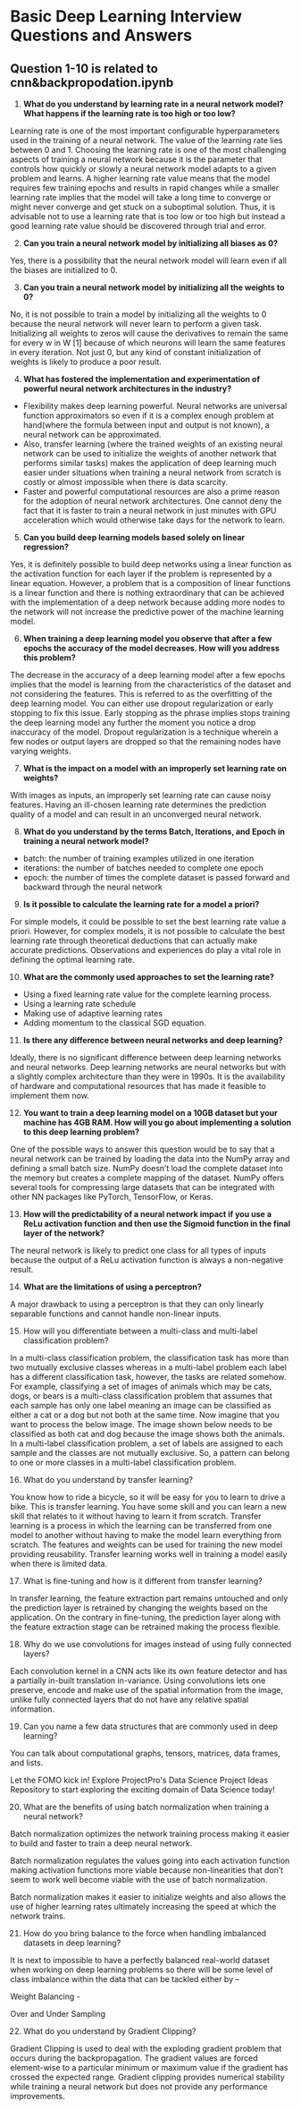 # Basic Deep Learning Interview Questions and Answers

## Question 1-10 is related to cnn&backpropodation.ipynb

1. **What do you understand by learning rate in a neural network model? What happens if the learning rate is too high or too low?**

Learning rate is one of the most important configurable hyperparameters used in the training of a neural network. The value of the learning rate lies between 0 and 1. Choosing the learning rate is one of the most challenging aspects of training a neural network because it is the parameter that controls how quickly or slowly a neural network model adapts to a given problem and learns. A higher learning rate value means that the model requires few training epochs and results in rapid changes while a smaller learning rate implies that the model will take a long time to converge or might never converge and get stuck on a suboptimal solution. Thus, it is advisable not to use a learning rate that is too low or too high but instead a good learning rate value should be discovered through trial and error.

2. **Can you train a neural network model by initializing all biases as 0?**

Yes, there is a possibility that the neural network model will learn even if all the biases are initialized to 0.

3. **Can you train a neural network model by initializing all the weights to 0?**

No, it is not possible to train a model by initializing all the weights to 0 because the neural network will never learn to perform a given task. Initializing all weights to zeros will cause the derivatives to remain the same for every w in W [1] because of which neurons will learn the same features in every iteration. Not just 0, but any kind of constant initialization of weights is likely to produce a poor result.

4. **What has fostered the implementation and experimentation of powerful neural network architectures in the industry?**

- Flexibility makes deep learning powerful. Neural networks are universal function approximators so even if it is a complex enough problem at hand(where the formula between input and output is not known), a neural network can be approximated. 
- Also, transfer learning (where the trained weights of an existing neural network can be used to initialize the weights of another network that performs similar tasks) makes the application of deep learning much easier under situations when training a neural network from scratch is costly or almost impossible when there is data scarcity.
- Faster and powerful computational resources are also a prime reason for the adoption of neural network architectures. One cannot deny the fact that it is faster to train a neural network in just minutes with GPU acceleration which would otherwise take days for the network to learn.

5. **Can you build deep learning models based solely on linear regression?**

Yes, it is definitely possible to build deep networks using a linear function as the activation function for each layer if the problem is represented by a linear equation. However,   a problem that is a composition of linear functions is a linear function and there is nothing extraordinary that can be achieved with the implementation of a deep network because adding more nodes to the network will not increase the predictive power of the machine learning model.

6. **When training a deep learning model you observe that after a few epochs the accuracy of the model decreases. How will you address this problem?**

The decrease in the accuracy of a deep learning model after a few epochs implies that the model is learning from the characteristics of the dataset and not considering the features. This is referred to as the overfitting of the deep learning model. You can either use dropout regularization or early stopping to fix this issue. Early stopping as the phrase implies stops training the deep learning model any further the moment you notice a drop inaccuracy of the model. Dropout regularization is a technique wherein a few nodes or output layers are dropped so that the remaining nodes have varying weights.

7. **What is the impact on a model with an improperly set learning rate on weights?**

With images as inputs, an improperly set learning rate can cause noisy features. Having an ill-chosen learning rate determines the prediction quality of a model and can result in an unconverged neural network.

8. **What do you understand by the terms Batch, Iterations, and Epoch in training a neural network model?**
- batch: the number of training examples utilized in one iteration
- iterations: the number of batches needed to complete one epoch
- epoch: the number of times the complete dataset is passed forward and backward through the neural network

9. **Is it possible to calculate the learning rate for a model a priori?**

For simple models, it could be possible to set the best learning rate value a priori. However, for complex models, it is not possible to calculate the best learning rate through theoretical deductions that can actually make accurate predictions. Observations and experiences do play a vital role in defining the optimal learning rate.

10. **What are the commonly used approaches to set the learning rate?**
- Using a fixed learning rate value for the complete learning process.
- Using a learning rate schedule
- Making use of adaptive learning rates
- Adding momentum to the classical SGD equation.

11. **Is there any difference between neural networks and deep learning?**

Ideally, there is no significant difference between deep learning networks and neural networks. Deep learning networks are neural networks but with a slightly complex architecture than they were in 1990s. It is the availability of hardware and computational resources that has made it feasible to implement them now.

12. **You want to train a deep learning model on a 10GB dataset but your machine has 4GB RAM. How will you go about implementing a solution to this deep learning problem?**

One of the possible ways to answer this question would be to say that a neural network can be trained by loading the data into the NumPy array and defining a small batch size. NumPy doesn’t load the complete dataset into the memory but creates a complete mapping of the dataset. NumPy offers several tools for compressing large datasets that can be integrated with other NN packages like PyTorch, TensorFlow, or Keras.

13. **How will the predictability of a neural network impact if you use a ReLu activation function and then use the Sigmoid function in the final layer of the network?**

The neural network is likely to predict one class for all types of inputs because the output of a ReLu activation function is always a non-negative result.

14. **What are the limitations of using a perceptron?**

A major drawback to using a perceptron is that they can only linearly separable functions and cannot handle non-linear inputs.

15. How will you differentiate between a multi-class and multi-label classification problem?

In a multi-class classification problem, the classification task has more than two mutually exclusive classes whereas in a multi-label problem each label has a different classification task, however, the tasks are related somehow. For example, classifying a set of images of animals which may be cats, dogs, or bears is a multi-class classification problem that assumes that each sample has only one label meaning an image can be classified as either a cat or a dog but not both at the same time. Now imagine that you want to process the below image. The image shown below needs to be classified as both cat and dog because the image shows both the animals. In a multi-label classification problem, a set of labels are assigned to each sample and the classes are not mutually exclusive. So, a pattern can belong to one or more classes in a multi-label classification problem.

16. What do you understand by transfer learning?

You know how to ride a bicycle, so it will be easy for you to learn to drive a bike. This is transfer learning. You have some skill and you can learn a new skill that relates to it without having to learn it from scratch. Transfer learning is a process in which the learning can be transferred from one model to another without having to make the model learn everything from scratch. The features and weights can be used for training the new model providing reusability. Transfer learning works well in training a model easily when there is limited data.

17. What is fine-tuning and how is it different from transfer learning?

In transfer learning, the feature extraction part remains untouched and only the prediction layer is retrained by changing the weights based on the application. On the contrary in fine-tuning, the prediction layer along with the feature extraction stage can be retrained making the process flexible.

18. Why do we use convolutions for images instead of using fully connected layers?

Each convolution kernel in a CNN acts like its own feature detector and has a partially in-built translation in-variance. Using convolutions lets one preserve, encode and make use of the spatial information from the image, unlike fully connected layers that do not have any relative spatial information.

19. Can you name a few data structures that are commonly used in deep learning?

You can talk about computational graphs, tensors, matrices, data frames, and lists.

Let the FOMO kick in! Explore ProjectPro's Data Science Project Ideas Repository to start exploring the exciting domain of Data Science today!

20. What are the benefits of using batch normalization when training a neural network?

Batch normalization optimizes the network training process making it easier to build and faster to train a deep neural network.

Batch normalization regulates the values going into each activation function making activation functions more viable because non-linearities that don’t seem to work well become viable with the use of batch normalization.

Batch normalization makes it easier to initialize weights and also allows the use of higher learning rates ultimately increasing the speed at which the network trains.

21. How do you bring balance to the force when handling imbalanced datasets in deep learning?

It is next to impossible to have a perfectly balanced real-world dataset when working on deep learning problems so there will be some level of class imbalance within the data that can be tackled either by –

Weight Balancing -

Over and Under Sampling

22. What do you understand by Gradient Clipping?

Gradient Clipping is used to deal with the exploding gradient problem that occurs during the backpropagation. The gradient values are forced element-wise to a particular minimum or maximum value if the gradient has crossed the expected range. Gradient clipping provides numerical stability while training a neural network but does not provide any performance improvements.

